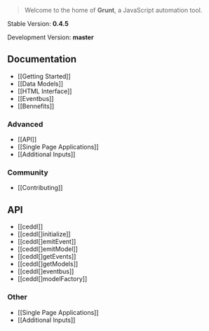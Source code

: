 > Welcome to the home of **Grunt**, a JavaScript automation tool.

Stable Version: **0.4.5**

Development Version: **master**

## Documentation
* [[Getting Started]]
* [[Data Models]]
* [[HTML Interface]]
* [[Eventbus]]
* [[Bennefits]]

### Advanced
* [[API]]
* [[Single Page Applications]]
* [[Additional Inputs]]

### Community
* [[Contributing]]

## API
* [[ceddl]]
* [[ceddl[]initialize]]
* [[ceddl[]emitEvent]]
* [[ceddl[]emitModel]]
* [[ceddl[]getEvents]]
* [[ceddl[]getModels]]
* [[ceddl[]eventbus]]
* [[ceddl[]modelFactory]]

### Other
* [[Single Page Applications]]
* [[Additional Inputs]]
